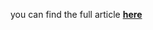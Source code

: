 you can find the full article <b><a href='https://towardsdatascience.com/corr2vec-a-wavenet-architecture-for-feature-engineering-in-financial-market-94b4f8279ba6'>here</a></b>
